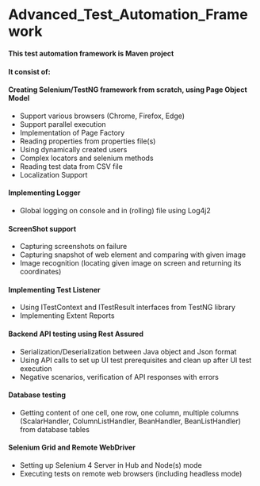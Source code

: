# Advanced_Test_Automation_Framework
**This test automation framework is Maven project** 
####  It consist of:
#### Creating Selenium/TestNG framework from scratch, using Page Object Model
* Support various browsers (Chrome, Firefox, Edge)
* Support parallel execution
* Implementation of Page Factory
* Reading properties from properties file(s)
* Using dynamically created users
* Complex locators and selenium methods
* Reading test data from CSV file
* Localization Support
#### Implementing Logger
* Global logging on console and in (rolling) file using Log4j2
#### ScreenShot support
* Capturing screenshots on failure
* Capturing snapshot of web element and comparing with given image
* Image recognition (locating given image on screen and returning its coordinates)
#### Implementing Test Listener
* Using ITestContext and ITestResult interfaces from TestNG library
* Implementing Extent Reports
#### Backend API testing using Rest Assured
* Serialization/Deserialization between Java object and Json format
* Using API calls to set up UI test prerequisites and clean up after UI test execution
* Negative scenarios, verification of API responses with errors
#### Database testing
* Getting content of one cell, one row, one column, multiple columns (ScalarHandler, ColumnListHandler, BeanHandler, BeanListHandler) from database tables
#### Selenium Grid and Remote WebDriver
* Setting up Selenium 4 Server in Hub and Node(s) mode
* Executing tests on remote web browsers (including headless mode)
